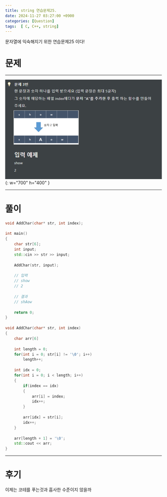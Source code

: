 ```yaml
---
title: string 연습문제25.
date: 2024-11-27 03:27:00 +0900
categories: [Question]  
tags:  [ C, C++, string]
---
```


문자열에 익숙해지기 위한 연습문제25 이다!

# 문제   
---------------------------------------

![Desktop View](/assets/img/string20.png){: w="700" h="400" }

---------------------------------------

# 풀이

```c++
void AddChar(char* str, int index);

int main()
{
    char str[6];
    int input;
    std::cin >> str >> input;

    AddChar(str, input);

    // 입력
    // show
    // 2

    // 결과
    // shAow

    return 0;
}

void AddChar(char* str, int index)
{
    char arr[6]

    int length = 0;
    for(int i = 0; str[i] != '\0'; i++)
        length++;

    int idx = 0;
    for(int i = 0; i < length; i++)
    {
        if(index == idx)
        {
            arr[i] = index;
            idx++;
        }

        arr[idx] = str[i];
        idx++;
    }

    arr[length + 1] = '\0';
    std::cout << arr;
}
```
---------------------------------------

# 후기

이제는 코테를 푸는것과 흡사한 수준이지 않을까


